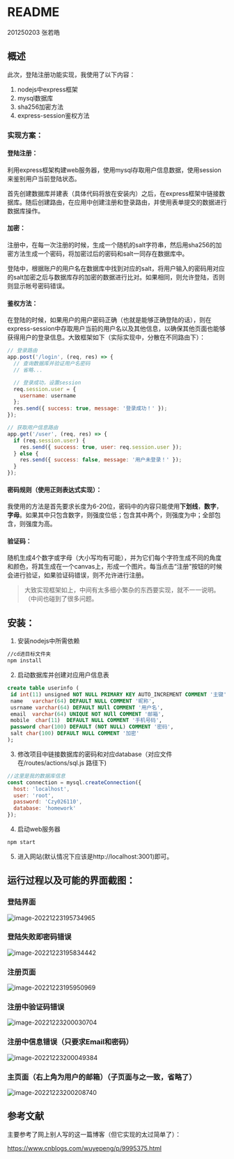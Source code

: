 # README

201250203 张若皓

## 概述

此次，登陆注册功能实现，我使用了以下内容：

1. nodejs中express框架
2. mysql数据库
3. sha256加密方法
4. express-session鉴权方法

### 实现方案：

#### 登陆注册：

利用express框架构建web服务器，使用mysql存取用户信息数据，使用session来鉴别用户当前登陆状态。

首先创建数据库并建表（具体代码将放在安装内）之后，在express框架中链接数据库。随后创建路由，在应用中创建注册和登录路由，并使用表单提交的数据进行数据库操作。

#### 加密：

注册中，在每一次注册的时候，生成一个随机的salt字符串，然后用sha256的加密方法生成一个密码，将加密过后的密码和salt一同存在数据库中。

登陆中，根据账户的用户名在数据库中找到对应的salt，将用户输入的密码用对应的salt加密之后与数据库存的加密的数据进行比对。如果相同，则允许登陆，否则则显示帐号密码错误。

#### 鉴权方法：

在登陆的时候，如果用户的用户密码正确（也就是能够正确登陆的话），则在express-session中存取用户当前的用户名以及其他信息，以确保其他页面也能够获得用户的登录信息。大致框架如下（实际实现中，分散在不同路由下）：

```js
// 登录路由
app.post('/login', (req, res) => {
  // 查询数据库并验证用户名密码
  // 省略...

  // 登录成功，设置session
  req.session.user = {
    username: username
  };
  res.send({ success: true, message: '登录成功！' });
});

// 获取用户信息路由
app.get('/user', (req, res) => {
  if (req.session.user) {
    res.send({ success: true, user: req.session.user });
  } else {
    res.send({ success: false, message: '用户未登录！' });
  }
});
```

#### 密码规则（使用正则表达式实现）：

我使用的方法是首先要求长度为6-20位，密码中的内容只能使用**下划线**，**数字**，**字母**。如果其中只包含数字，则强度位低；包含其中两个，则强度为中；全部包含，则强度为高。

#### 验证码：

随机生成4个数字或字母（大小写均有可能），并为它们每个字符生成不同的角度和颜色，将其生成在一个canvas上，形成一个图片。每当点击“注册”按钮的时候会进行验证，如果验证码错误，则不允许进行注册。

> 大致实现框架如上，中间有太多细小繁杂的东西要实现，就不一一说明。（中间也碰到了很多问题。

## 安装：

1. 安装nodejs中所需依赖

```sh
//cd进目标文件夹
npm install
```

2. 启动数据库并创建对应用户信息表

```sql
create table userinfo (
 id int(11) unsigned NOT NULL PRIMARY KEY AUTO_INCREMENT COMMENT '主键',
 name   varchar(64) DEFAULT NULL COMMENT '昵称',
 usrname varchar(64) DEFAULT NUll COMMENT '用户名',
 email  varchar(64) UNIQUE NOT NUll COMMENT '邮箱',
 mobile  char(11)  DEFAULT NULL COMMENT '手机号码',
 password char(100) DEFAULT (NOT NULL) COMMENT '密码',
 salt char(100) DEFAULT NULL COMMENT '加密'
);
```

3. 修改项目中链接数据库的密码和对应database（对应文件在/routes/actions/sql.js 路径下)

```js
//这里是我的数据库信息
const connection = mysql.createConnection({
  host: 'localhost',
  user: 'root',
  password: 'Czy026110',
  database: 'homework'
});
```

4. 启动web服务器

```sh
npm start
```

5. 进入网站(默认情况下应该是http://localhost:3001)即可。

## 运行过程以及可能的界面截图：

### 登陆界面

![image-20221223195734965](https://typora-tes.oss-cn-shanghai.aliyuncs.com/uPic/20221223195735image-20221223195734965.png)

### 登陆失败即密码错误

![image-20221223195834442](https://typora-tes.oss-cn-shanghai.aliyuncs.com/uPic/20221223195834image-20221223195834442.png)

### 注册页面

![image-20221223195950969](https://typora-tes.oss-cn-shanghai.aliyuncs.com/uPic/20221223195951image-20221223195950969.png)

### 注册中验证码错误

![image-20221223200030704](https://typora-tes.oss-cn-shanghai.aliyuncs.com/uPic/20221223200030image-20221223200030704.png)

### 注册中信息错误（只要求Email和密码）

![image-20221223200049384](https://typora-tes.oss-cn-shanghai.aliyuncs.com/uPic/20221223200049image-20221223200049384.png)

### 主页面（右上角为用户的邮箱）（子页面与之一致，省略了）

![image-20221223200208740](https://typora-tes.oss-cn-shanghai.aliyuncs.com/uPic/20221223200208image-20221223200208740.png)

## 参考文献

主要参考了网上别人写的这一篇博客（但它实现的太过简单了）：

https://www.cnblogs.com/wuyepeng/p/9995375.html
